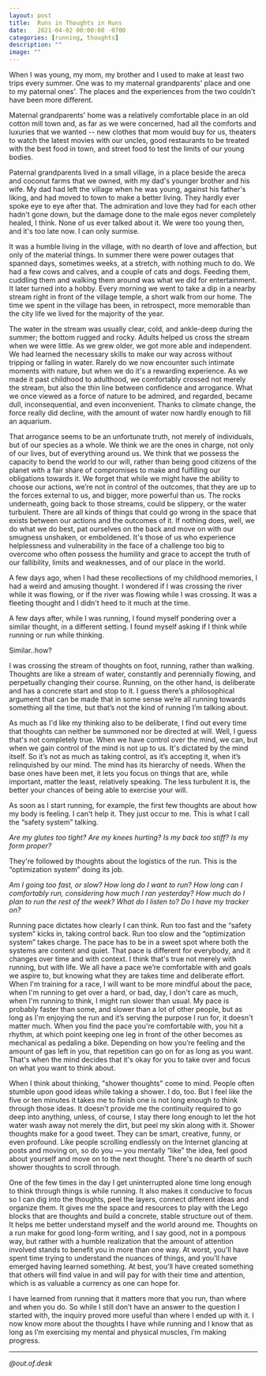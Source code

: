 ```yaml
---
layout: post
title:  Runs in Thoughts in Runs
date:   2021-04-02 00:00:00 -0700
categories: [running, thoughts]
description: ""
image: ""
---
```


When I was young, my mom, my brother and I used to make at least two trips every summer. One was to my maternal grandparents' place and one to my paternal ones'. The places and the experiences from the two couldn't have been more different.

Maternal grandparents' home was a relatively comfortable place in an old cotton mill town and, as far as we were concerned, had all the comforts and luxuries that we wanted -- new clothes that mom would buy for us, theaters to watch the latest movies with our uncles, good restaurants to be treated with the best food in town, and street food to test the limits of our young bodies.

Paternal grandparents lived in a small village, in a place beside the areca and coconut farms that we owned, with my dad's younger brother and his wife. My dad had left the village when he was young, against his father's liking, and had moved to town to make a better living. They hardly ever spoke eye to eye after that. The admiration and love they had for each other hadn't gone down, but the damage done to the male egos never completely healed, I think. None of us ever talked about it. We were too young then, and it's too late now. I can only surmise.

It was a humble living in the village, with no dearth of love and affection, but only of the material things. In summer there were power outages that spanned days, sometimes weeks, at a stretch, with nothing much to do. We had a few cows and calves, and a couple of cats and dogs. Feeding them, cuddling them and walking them around was what we did for entertainment. It later turned into a hobby. Every morning we went to take a dip in a nearby stream right in front of the village temple, a short walk from our home. The time we spent in the village has been, in retrospect, more memorable than the city life we lived for the majority of the year.

The water in the stream was usually clear, cold, and ankle-deep during the summer; the bottom rugged and rocky.  Adults helped us cross the stream when we were little. As we grew older, we got more able and independent. We had learned the necessary skills to make our way across without tripping or falling in water. Rarely do we now encounter such intimate moments with nature, but when we do it's a rewarding experience. As we made it past childhood to adulthood, we comfortably crossed not merely the stream, but also the thin line between confidence and arrogance. What we once viewed as a force of nature to be admired, and regarded, became dull, inconsequential, and even inconvenient. Thanks to climate change, the force really did decline, with the amount of water now hardly enough to fill an aquarium.

That arrogance seems to be an unfortunate truth, not merely of individuals, but of our species as a whole. We think we are the ones in charge, not only of our lives, but of everything around us. We think that we possess the capacity to bend the world to our will, rather than being good citizens of the planet with a fair share of compromises to make and fulfilling our obligations towards it. We forget that while we might have the ability to choose our actions, we’re not in control of the outcomes, that they are up to the forces external to us, and bigger, more powerful than us. The rocks underneath, going back to those streams, could be slippery, or the water turbulent. There are all kinds of things that could go wrong in the space that exists between our actions and the outcomes of it. If nothing does, well, we do what we do best, pat ourselves on the back and move on with our smugness unshaken, or emboldened. It's those of us who experience helplessness and vulnerability in the face of a challenge too big to overcome who often possess the humility and grace to accept the truth of our fallibility, limits and weaknesses, and of our place in the world.

A few days ago, when I had these recollections of my childhood memories, I had a weird and amusing thought. I wondered if I was crossing the river while it was flowing, or if the river was flowing while I was crossing. It was a fleeting thought and I didn't heed to it much at the time.

A few days after, while I was running, I found myself pondering over a similar thought, in a different setting. I found myself asking if I think while running or run while thinking.

Similar..how? 

I was crossing the stream of thoughts on foot, running, rather than walking.
Thoughts are like a stream of water, constantly and perennially flowing, and perpetually changing their course. Running, on the other hand, is deliberate and has a concrete start and stop to it. I guess there’s a philosophical argument that can be made that in some sense we’re all running towards something all the time, but that’s not the kind of running I’m talking about.

As much as I'd like my thinking also to be deliberate, I find out every time that thoughts can neither be summoned nor be directed at will. Well, I guess that's not completely true. When we have control over the mind, we can, but when we gain control of the mind is not up to us. It's dictated by the mind itself. So it’s not as much as taking control, as it’s accepting it, when it’s relinquished by our mind. The mind has its hierarchy of needs. When the base ones have been met, it lets you focus on things that are, while important, matter the least, relatively speaking. The less turbulent it is, the better your chances of being able to exercise your will.

As soon as I start running, for example, the first few thoughts are about how my body is feeling. I can't help it. They just occur to me. This is what I call the “safety system” talking.

*Are my glutes too tight?* 
*Are my knees hurting?*
*Is my back too stiff?*
*Is my form proper?*

They're followed by thoughts about the logistics of the run. This is the “optimization system” doing its job. 

*Am I going too fast, or slow?*
*How long do I want to run?*
*How long can I comfortably run, considering how much I ran yesterday?*
*How much do I plan to run the rest of the week?*
*What do I listen to?*
*Do I have my tracker on?*

Running pace dictates how clearly I can think. Run too fast and the “safety system” kicks in, taking control back. Run too slow and the “optimization system” takes charge. The pace has to be in a sweet spot where both the systems are content and quiet. That pace is different for everybody, and it changes over time and with context. I think that's true not merely with running, but with life. We all have a pace we’re comfortable with and goals we aspire to, but knowing what they are takes time and deliberate effort. When I'm training for a race, I will want to be more mindful about the pace, when I'm running to get over a hard, or bad, day, I don't care as much, when I'm running to think, I might run slower than usual. My pace is probably faster than some, and slower than a lot of other people, but as long as I'm enjoying the run and it’s serving the purpose I run for, it doesn't matter much. When you find the pace you're comfortable with, you hit a rhythm, at which point keeping one leg in front of the other becomes as mechanical as pedaling a bike. Depending on how you’re feeling and the amount of gas left in you, that repetition can go on for as long as you want. That's when the mind decides that it's okay for you to take over and focus on what you want to think about.

When I think about thinking, "shower thoughts" come to mind. People often stumble upon good ideas while taking a shower. I do, too. But I feel like the five or ten minutes it takes me to finish one is not long enough to think through those ideas. It doesn't provide me the continuity required to go deep into anything, unless, of course, I stay there long enough to let the hot water wash away not merely the dirt, but peel my skin along with it. Shower thoughts make for a good tweet. They can be smart, creative, funny, or even profound. Like people scrolling endlessly on the Internet glancing at posts and moving on, so do you — you mentally “like” the idea, feel good about yourself and move on to the next thought. There's no dearth of such shower thoughts to scroll through.

One of the few times in the day I get uninterrupted alone time long enough to think through things is while running. It also makes it conducive to focus so I can dig into the thoughts, peel the layers, connect different ideas and organize them. It gives me the space and resources to play with the Lego blocks that are thoughts and build a concrete, stable structure out of them. It helps me better understand myself and the world around me. Thoughts on a run make for good long-form writing, and I say good, not in a pompous way, but rather with a humble realization that the amount of attention involved stands to benefit you in more than one way. At worst, you'll have spent time trying to understand the nuances of things, and you'll have emerged having learned something. At best, you'll have created something that others will find value in and will pay for with their time and attention, which is as valuable a currency as one can hope for.

I have learned from running that it matters more that you run, than where and when you do. So while I still don’t have an answer to the question I started with, the inquiry proved more useful than where I ended up with it. I now know more about the thoughts I have while running and I know that as long as I’m exercising my mental and physical muscles, I’m making progress.

---

*@out.of.desk*